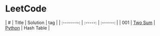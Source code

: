 # LeetCode
| #        | Title    |   Solution     |   tag     |
| :--------:   | :-----:   |  :------: |
|   001      |   [Two Sum](https://leetcode.com/problems/two-sum/) |    [Python](./Python/001_twoSum.py) |  Hash Table  |

